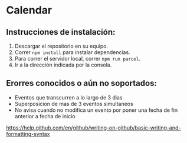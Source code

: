 # Calendar

## Instrucciones de instalación:

1. Descargar el repositorio en su equipo.
2. Correr ```npm install``` para instalar dependencias.
3. Para correr el servidor local, correr ```npm run parcel```.
4. Ir a la dirección indicada por la consola.

## Erorres conocidos o aún no soportados:
- Eventos que transcurren a lo largo de 3 dias
- Superposicion de mas de 3 eventos simultaneos
- No avisa cuando no modifica un evento por poner una fecha de fin anterior a fecha de inicio

https://help.github.com/en/github/writing-on-github/basic-writing-and-formatting-syntax
